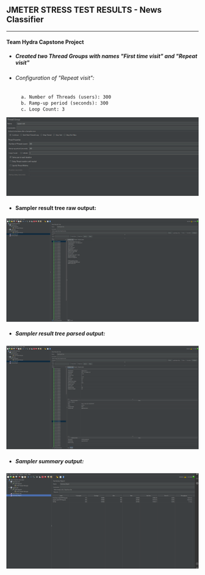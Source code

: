 ## JMETER STRESS TEST RESULTS - News Classifier
___

#### Team Hydra Capstone Project



- ##### Created two Thread Groups with names "First time visit" and "Repeat visit"
- ###### Configuration of "Repeat visit":
        a. Number of Threads (users): 300
        b. Ramp-up period (seconds): 300
        c. Loop Count: 3

![alt text](JMeter_Repeat_visit_Group.png?raw=true "Repeat visit") 


- #### Sampler result tree raw output:

![alt text](JMeter_sampler_tree_result_raw.png?raw=true "Sampler result tree raw ouput") 

- ##### Sampler result tree parsed output:

![alt text](JMeter_sampler_tree_result_parsed.png?raw=true "Sampler result tree parsed ouput") 

- ##### Sampler summary output:
![alt text](JMeter_sampler_summary.png?raw=true "Sampler summary output")

